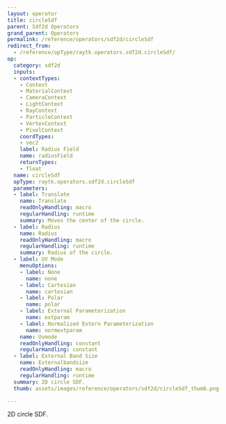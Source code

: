 ```yaml
---
layout: operator
title: circleSdf
parent: Sdf2d Operators
grand_parent: Operators
permalink: /reference/operators/sdf2d/circleSdf
redirect_from:
  - /reference/opType/raytk.operators.sdf2d.circleSdf/
op:
  category: sdf2d
  inputs:
  - contextTypes:
    - Context
    - MaterialContext
    - CameraContext
    - LightContext
    - RayContext
    - ParticleContext
    - VertexContext
    - PixelContext
    coordTypes:
    - vec2
    label: Radius Field
    name: radiusField
    returnTypes:
    - float
  name: circleSdf
  opType: raytk.operators.sdf2d.circleSdf
  parameters:
  - label: Translate
    name: Translate
    readOnlyHandling: macro
    regularHandling: runtime
    summary: Moves the center of the circle.
  - label: Radius
    name: Radius
    readOnlyHandling: macro
    regularHandling: runtime
    summary: Radius of the circle.
  - label: UV Mode
    menuOptions:
    - label: None
      name: none
    - label: Cartesian
      name: cartesian
    - label: Polar
      name: polar
    - label: External Parameterization
      name: extparam
    - label: Normalized Extern Parameterization
      name: normextparam
    name: Uvmode
    readOnlyHandling: constant
    regularHandling: constant
  - label: External Band Size
    name: Externalbandsize
    readOnlyHandling: macro
    regularHandling: runtime
  summary: 2D circle SDF.
  thumb: assets/images/reference/operators/sdf2d/circleSdf_thumb.png

---
```



2D circle SDF.